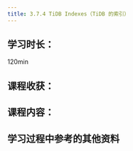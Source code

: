 ```yaml
---
title: 3.7.4 TiDB Indexes（TiDB 的索引）
---
```


## 学习时长：

120min

## 课程收获：

## 课程内容：

>

## 学习过程中参考的其他资料
